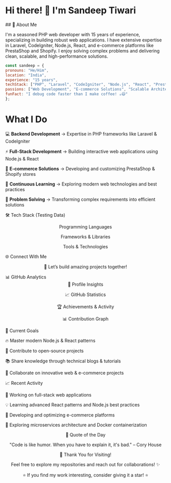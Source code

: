 # Hi there! 👋 I'm Sandeep Tiwari
<div align="center">
 
</div>
## 🚀 About Me

I'm a seasoned PHP web developer with 15 years of experience, specializing in building robust web applications. I have extensive expertise in Laravel, CodeIgniter, Node.js, React, and e-commerce platforms like PrestaShop and Shopify. I enjoy solving complex problems and delivering clean, scalable, and high-performance solutions.

```javascript
const sandeep = {
pronouns: "He/Him",
location: "India",
experience: "15 years",
techStack: ["PHP", "Laravel", "CodeIgniter", "Node.js", "React", "PrestaShop", "Shopify"],
passions: ["Web Development", "E-commerce Solutions", "Scalable Architecture", "Continuous Learning"],
funFact: "I debug code faster than I make coffee! ☕😄"
};
```

# What I Do

💻 **Backend Development** → Expertise in PHP frameworks like Laravel & CodeIgniter

⚡ **Full-Stack Development** → Building interactive web applications using Node.js & React

🛒 **E-commerce Solutions** → Developing and customizing PrestaShop & Shopify stores

🌱 **Continuous Learning** → Exploring modern web technologies and best practices

🔧 **Problem Solving** → Transforming complex requirements into efficient solutions

🛠️ Tech Stack (Testing Data)
<div align="center">
Programming Languages

Frameworks & Libraries

Tools & Technologies

</div>
🌐 Connect With Me
<div align="center">




💬 Let’s build amazing projects together!

</div>
📊 GitHub Analytics
<div align="center">
👀 Profile Insights

📈 GitHub Statistics




🏆 Achievements & Activity

📊 Contribution Graph

</div>
🎯 Current Goals

🔥 Master modern Node.js & React patterns

🌟 Contribute to open-source projects

📚 Share knowledge through technical blogs & tutorials

🤝 Collaborate on innovative web & e-commerce projects

📈 Recent Activity

🚀 Working on full-stack web applications

💡 Learning advanced React patterns and Node.js best practices

🛒 Developing and optimizing e-commerce platforms

📖 Exploring microservices architecture and Docker containerization

<div align="center">
💭 Quote of the Day

"Code is like humor. When you have to explain it, it's bad." – Cory House

🙏 Thank You for Visiting!

Feel free to explore my repositories and reach out for collaborations! ✨

⭐ If you find my work interesting, consider giving it a star! ⭐

</div>
